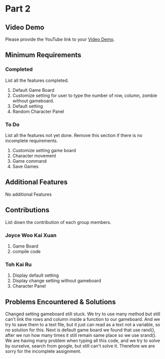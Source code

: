 # Part 2

## Video Demo

Please provide the YouTube link to your [Video Demo]([https://youtube.com](https://youtu.be/zK08kiKWdBk)).

## Minimum Requirements

### Completed

List all the features completed.

1. Default Game Board
2. Customize setting for user to type the number of row, column, zombie without gameboard.
3. Default setting
4. Random Character Panel

### To Do

List all the features not yet done. Remove this section if there is no incomplete requirements.

1. Customize setting game board
2. Character movement
3. Game command
4. Save Games

## Additional Features

No additional Features

## Contributions

List down the contribution of each group members.

### Joyce Woo Kai Xuan

1. Game Board
2. compile code

### Toh Kai Ru

1. Display default setting
2. Display change setting without gameboard
3. Character Panel

## Problems Encountered & Solutions

Changed setting gameboard still stuck. We try to use many method but still can't link the rows and column inside a function to our gameboard. And we try to save them to a text file, but it just can read as a text not a variable, so no solution for this. Next is default game board we found that use rand(), after we run how many times it still remain same place so we use srand(). We are having many problem when typing all this code, and we try to solve by ourselve, search from google, but still can't solve it. Therefore we are sorry for the incomplete assignment.
